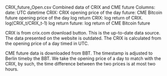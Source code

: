 CRIX_future_Open.csv 
Combined data of CRIX and CME future 
Columns:
date: UTC datetime 
CRIX: CRIX opening price of the day
future: CME Bitcoin future opening price of the day 
log return CRIX: log return of CRIX. log(CRIX_t/CRIX_t-1)
log return future: log return of CME Bitcoin future

CRIX is from crix.com download button. This is the up-to-date data source. The data presented on the website is outdated.
The CRIX is calculated from the opening price of a day timed in UTC. 

CME future data is downloaded from BBT. The timestamp is adjusted to Berlin timeby the BBT. We take the opening price of a day to match with the CRIX, by such, the time difference between the two prices is at most two hours.   
